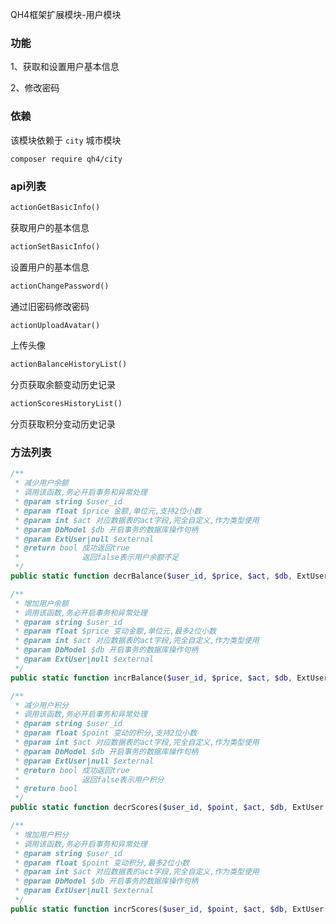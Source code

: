 QH4框架扩展模块-用户模块

### 功能
1、获取和设置用户基本信息

2、修改密码

### 依赖
该模块依赖于 `city` 城市模块
```
composer require qh4/city
```

### api列表
```php
actionGetBasicInfo()
```
获取用户的基本信息

```php
actionSetBasicInfo()
```
设置用户的基本信息

```php
actionChangePassword()
```
通过旧密码修改密码

```php
actionUploadAvatar()
```
上传头像

```php
actionBalanceHistoryList()
```
分页获取余额变动历史记录

```php
actionScoresHistoryList()
```
分页获取积分变动历史记录


### 方法列表
```php
/**
 * 减少用户余额
 * 调用该函数,务必开启事务和异常处理
 * @param string $user_id
 * @param float $price 金额,单位元,支持2位小数
 * @param int $act 对应数据表的act字段,完全自定义,作为类型使用
 * @param DbModel $db 开启事务的数据库操作句柄
 * @param ExtUser|null $external
 * @return bool 成功返回true
 *              返回false表示用户余额不足
 */
public static function decrBalance($user_id, $price, $act, $db, ExtUser $external = null)
```

```php
/**
 * 增加用户余额
 * 调用该函数,务必开启事务和异常处理
 * @param string $user_id
 * @param float $price 变动金额,单位元,最多2位小数
 * @param int $act 对应数据表的act字段,完全自定义,作为类型使用
 * @param DbModel $db 开启事务的数据库操作句柄
 * @param ExtUser|null $external
 */
public static function incrBalance($user_id, $price, $act, $db, ExtUser $external = null)
```

```php
/**
 * 减少用户积分
 * 调用该函数,务必开启事务和异常处理
 * @param string $user_id
 * @param float $point 变动的积分,支持2位小数
 * @param int $act 对应数据表的act字段,完全自定义,作为类型使用
 * @param DbModel $db 开启事务的数据库操作句柄
 * @param ExtUser|null $external
 * @return bool 成功返回true
 *              返回false表示用户积分
 * @return bool
 */
public static function decrScores($user_id, $point, $act, $db, ExtUser $external = null)
```

```php
/**
 * 增加用户积分
 * 调用该函数,务必开启事务和异常处理
 * @param string $user_id
 * @param float $point 变动积分,最多2位小数
 * @param int $act 对应数据表的act字段,完全自定义,作为类型使用
 * @param DbModel $db 开启事务的数据库操作句柄
 * @param ExtUser|null $external
 */
public static function incrScores($user_id, $point, $act, $db, ExtUser $external = null)
```